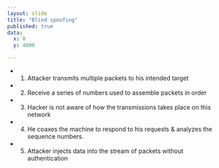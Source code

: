 ```yaml
---
layout: slide
title: "Blind spoofing"
published: true
data:
  x: 0
  y: 4000

---
```

+ 1. Attacker transmits multiple packets to his intended target 
+ 2. Receive a series of numbers used to assemble packets in order 
+ 3. Hacker is not aware of how the transmissions takes place on this network 
+ 4. He coaxes the machine to respond to his requests & analyzes the sequence numbers. 
+ 5. Attacker injects data into the stream of packets without authentication  
